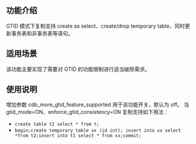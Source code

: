 ## 功能介绍
GTID 模式下复制支持 create as select、create/drop temporary table，同时更新事务表和非事务表等语句。

## 适用场景
该功能主要实现了需要对 GTID 的功能限制进行适当破除需求。

## 使用说明
增加参数 cdb_more_gtid_feature_supported 用于该功能开关，默认为 off。
当 gtid_mode=ON、enforce_gtid_consistency=ON 复制支持如下用法：
- `create table t2 select * from t;`
- `begin;create temporary table xx (id int); insert into xx select *from t2;insert into t1 select * from xx;commit;`
